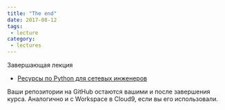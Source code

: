 ```yaml
---
title: "The end"
date: 2017-08-12
tags:
 - lecture
category:
 - lectures
---
```


Завершающая лекция

* [Ресурсы по Python для сетевых инженеров](https://natenka.github.io/pyneng-resources/)

Ваши репозитории на GitHub остаются вашими и после завершения курса.
Аналогично и с Workspace в Cloud9, если вы его использовали.


